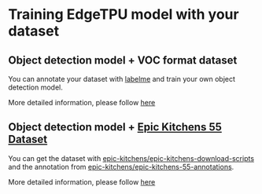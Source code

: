# Training EdgeTPU model with your dataset

## Object detection model + VOC format dataset

You can annotate your dataset with [labelme](https://github.com/wkentaro/labelme) and train your own object detection model.

More detailed information, please follow [here](./labelme_voc/README.md)

## Object detection model + [Epic Kitchens 55 Dataset](https://epic-kitchens.github.io/2020-55.html)

You can get the dataset with [epic-kitchens/epic-kitchens-download-scripts](https://github.com/epic-kitchens/epic-kitchens-download-scripts)
and the annotation from [epic-kitchens/epic-kitchens-55-annotations](https://github.com/epic-kitchens/epic-kitchens-55-annotations).

More detailed information, please follow [here](./epic_kitchens_55/README.md)
